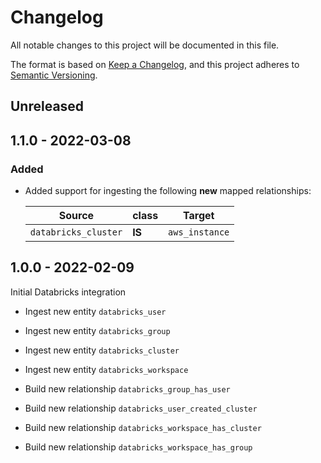 # Changelog

All notable changes to this project will be documented in this file.

The format is based on [Keep a Changelog](https://keepachangelog.com/en/1.0.0/),
and this project adheres to
[Semantic Versioning](https://semver.org/spec/v2.0.0.html).

## Unreleased

## 1.1.0 - 2022-03-08

### Added

- Added support for ingesting the following **new** mapped relationships:

  | Source               | class  | Target         |
  | -------------------- | ------ | -------------- |
  | `databricks_cluster` | **IS** | `aws_instance` |

## 1.0.0 - 2022-02-09

Initial Databricks integration

- Ingest new entity `databricks_user`
- Ingest new entity `databricks_group`
- Ingest new entity `databricks_cluster`
- Ingest new entity `databricks_workspace`

- Build new relationship `databricks_group_has_user`
- Build new relationship `databricks_user_created_cluster`
- Build new relationship `databricks_workspace_has_cluster`
- Build new relationship `databricks_workspace_has_group`
